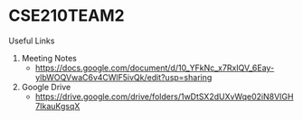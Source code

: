 # CSE210TEAM2

Useful Links
1. Meeting Notes
    * https://docs.google.com/document/d/10_YFkNc_x7RxIQV_6Eay-ylbWOQVwaC6v4CWlF5ivQk/edit?usp=sharing
2. Google Drive
    * https://drive.google.com/drive/folders/1wDtSX2dUXvWqe02iN8VIGH7IkauKgsqX

